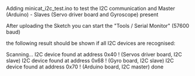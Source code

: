 Adding minicat_i2c_test.ino to test the I2C communication and Master (Arduino) - Slaves (Servo driver board and Gyroscope) present

After uploading the Sketch you can start the "Tools / Serial Monitor" (57600 baud)

the following result should be shown if all I2C devices are recognised:

Scanning...
I2C device found at address 0x40  ! (Servos driver board, I2C slave)
I2C device found at address 0x68  ! (Gyro board, I2C slave)
I2C device found at address 0x70  ! (Arduino board, I2C master)
done
